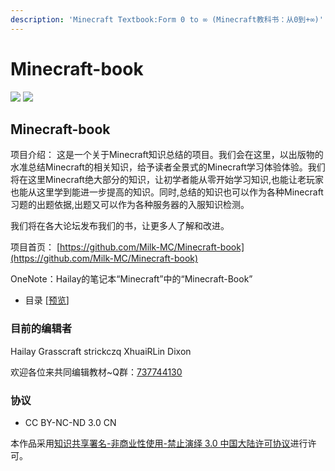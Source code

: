 ```yaml
---
description: 'Minecraft Textbook:Form 0 to ∞ (Minecraft教科书：从0到+∞)'
---
```


# Minecraft-book

![](https://img.shields.io/badge/ver-0.0.0-brightgreen.svg) ![](https://img.shields.io/badge/license-CC_BY_NC_ND_3.0_CN-000000.svg)

## Minecraft-book

项目介绍： 这是一个关于Minecraft知识总结的项目。我们会在这里，以出版物的水准总结Minecraft的相关知识，给予读者全景式的Minecraft学习体验体验。我们将在这里Minecraft绝大部分的知识，让初学者能从零开始学习知识,也能让老玩家也能从这里学到能进一步提高的知识。同时,总结的知识也可以作为各种Minecraft习题的出题依据,出题又可以作为各种服务器的入服知识检测。

我们将在各大论坛发布我们的书，让更多人了解和改进。

项目首页： [https://github.com/Milk-MC/Minecraft-book](https://github.com/Milk-MC/Minecraft-book)

OneNote：Hailay的笔记本“Minecraft”中的“Minecraft-Book”

* 目录 \[[预览](https://github.com/Milk-MC/Minecraft-book/blob/master/目录.md)\]

### 目前的编辑者

Hailay Grasscraft strickczq XhuaiRLin Dixon

欢迎各位来共同编辑教材~Q群：[737744130](http://shang.qq.com/wpa/qunwpa?idkey=d36adb27045affe1e7a68bda61f72f46ab8dff6ee6bd5906b61659dc8ab95df9)

### 协议

* CC BY-NC-ND 3.0 CN

  
本作品采用[知识共享署名-非商业性使用-禁止演绎 3.0 中国大陆许可协议](http://creativecommons.org/licenses/by-nc-nd/3.0/cn/)进行许可。

